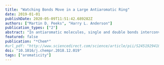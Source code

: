 ```yaml
---
title: "Watching Bonds Move in a Large Antiaromatic Ring"
date: 2019-01-01
publishDate: 2020-05-09T11:51:42.689282Z
authors: ["Martin D. Peeks", "Harry L. Anderson"]
publication_types: ["2"]
abstract: "In antiaromatic molecules, single and double bonds interconvert via a process called bond-shift valence tautomerization, which is often so fast that its rate is difficult to measure experimentally. In this issue of Chem, Wu and co-workers use dynamic NMR spectroscopy to study valence tautomerization in a giant antiaromatic macrocycle."
featured: false
publication: "*Chem*"
#url_pdf: "http://www.sciencedirect.com/science/article/pii/S2451929418305825"
doi: "10.1016/j.chempr.2018.12.019"
tags: ["aromaticity"]
---
```


